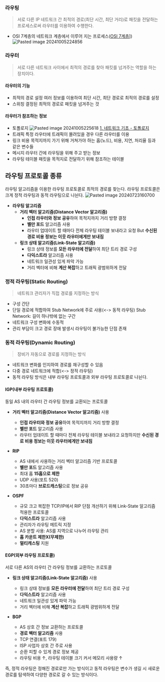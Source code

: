 ### 라우팅
> 서로 다른 IP 네트워크 간  최적의 경로(최단 시간, 최단 거리)로 패킷을 전달하는 프로세스로써 라우터를 이용하여 수행한다.

- OSI 7계층의 네트워크 계층에서 이루어 지는 프로세스([OSI 7계층](https://github.com/TUK-CS-Study/TUK-CS-Study/blob/master/Network/%5B%ED%98%95%EC%A4%80%5D%202.%20OSI%207%EA%B3%84%EC%B8%B5%EA%B3%BC%20TCP%20IP%204%EA%B3%84%EC%B8%B5.md)])
![Pasted image 20241005224856](https://github.com/user-attachments/assets/2289caae-8697-4a03-a21a-0a55037b77b9)
### 라우터
> 서로 다른 네트워크 사이에서 최적의 경로를 찾아 패킷를 넘겨주는 역할을 하는 장치이다.

#### 라우터의 기능
- 최적의 경로 설정
	여러 정보를 이용하여 최단 시간, 최단 경로로 최적의 경로를 설정
- 스위칭
	결정된 최적의 경로로 패킷을 넘겨주는 것

#### 라우터가 참조하는 정보
- 토폴로지
	![Pasted image 20241005225618](https://github.com/user-attachments/assets/0f9f7948-aed7-40cf-8233-89790f95f1c8)
	[1. 네트워크 기초 - 토폴로지](https://github.com/TUK-CS-Study/TUK-CS-Study/blob/master/Network/%5B%ED%98%95%EC%A4%80%5D%201.%20%EB%84%A4%ED%8A%B8%EC%9B%8C%ED%81%AC%20%EA%B8%B0%EC%B4%88.md)
- 트래픽
	특정 라우터에 트래픽이 몰려있을 경우 다른 라우터를 이용
- 링크 비용
	목적지까지 가기 위해 거쳐가야 하는 홉(노드), 비용, 지연, 처리율 등과 같은 변수들
- 메시지
	라우터 간에 라우팅을 위해 주고 받는 정보
- 라우팅 테이블
	패킷을 목적지로 전달하기 위해 참조하는 테이블

## 라우팅 프로토콜 종류
라우팅 알고리즘을 이용한 라우팅 프로토콜로 최적의 경로를 찾는다.
라우팅 프로토콜은 크게 정적 라우팅과 동적 라우팅으로 나뉜다. 
![Pasted image 20240723160700](https://github.com/user-attachments/assets/6888b97a-cbf4-4be0-85f0-688e9c6c7345)
- **라우팅 알고리즘**
	- **거리 벡터 알고리즘(Distance Vector 알고리즘)**
		- **인접 라우터와 정보 공유**하여 목적지까지 거리 방향 결정
		- **벨만 포드** 알고리즘 사용
		- 라우터 업데이트 할 때마다 전체 라우팅 테이블 보내라고 요청 But **수신된 경로 비용 정보는 이웃 라우터에게만 보내짐**
	- **링크 상태 알고리즘(Link-State 알고리즘)**
		- 링크 상태 정보를 **모든 라우터에 전달**하여 최단 트리 경로 구성
		- **다익스트라** 알고리즘 사용
		- 네트워크 일관성 있게 파악 가능
		- 거리 벡터에 비해 **계산 복잡**하고 트래픽 광범위하게 전달

### 정적 라우팅(Static Routing)
> 네트워크 관리자가 직접 경로를 지정하는 방식

- 구성 간단
- 단일 경로에 적합하여 Stub Network에 주로 사용(<-> 동적 라우팅)
	Stub Network: 길이 하나밖에 없는 구간
- 네트워크 구성 변화에 수동적
- 관리 부담이 크고 경로 장애 발생시 라우팅이 불가능한 단점 존재
### 동적 라우팅(Dynamic Routing)
> 장비가 자동으로 경로를 지정하는 방식 

- 네트워크 변화를 인지하여 경로를 재구성할 수 있음
- 다중 경로 네트워크에 적합(<-> 정적 라우팅)
- 동적 라우팅 방식은 내부 라우팅 프로토콜과 외부 라우팅 프로토콜로 나뉜다.

#### IGP(내부 라우팅 프로토콜)
동일 AS 내의 라우터 간 라우팅 정보를 교환되는 프로토콜

- **거리 벡터 알고리즘(Distance Vector 알고리즘)** 사용
	- **인접 라우터와 정보 공유**하여 목적지까지 거리 방향 결정
	- **벨만 포드** 알고리즘 사용
	- 라우터 업데이트 할 때마다 전체 라우팅 테이블 보내라고 요청하지만 **수신된 경로 비용 정보는 이웃 라우터에게만 보내짐**

- **RIP**
	- AS 내에서 사용하는 거리 벡터 알고리즘 기반 프로토콜
	- **벨만 포드** 알고리즘 사용
	- 최대 홉 **15홉으로 제한**
	- UDP 사용(포트 520)
	- 30초마다 **브로드캐스팅**으로 정보 공유
- **OSPF**
	- 규모 크고 복잡한 TCP/IP에서 RIP 단점 개선하기 위해 Link-State 알고리즘 적용한 프로토콜
	- **다익스트라** 알고리즘 사용
	- 관리자가 라우팅 메트릭 지정
	- AS 분할 사용: AS를 지역으로 나누어 라우팅 관리
	- **홉 카운트 제한X(무제한)**
	- **멀티캐스팅** 지원
#### EGP(외부 라우팅 프로토콜)
서로 다른 AS의 라우터 간 라우팅 정보를 교환하는 프로토콜

- **링크 상태 알고리즘(Link-State 알고리즘)** 사용
	- 링크 상태 정보를 **모든 라우터에 전달**하여 최단 트리 경로 구성
	- **다익스트라** 알고리즘 사용
	- 네트워크 일관성 있게 파악 가능
	- 거리 벡터에 비해 **계산 복잡**하고 트래픽 광범위하게 전달

- **BGP**
	- AS 상호 간 정보 교환하는 프로토콜
	- **경로 벡터 알고리즘** 사용
	- TCP 연결(포트 179)
	- ISP 사업자 상호 간 주로 사용
	- 순환 피할 수 있게 경로 정보 제공
	- 라우팅 비용 ↑, 라우팅 테이블 크기 커서 메모리 사용량 ↑

즉, 정적 라우팅은 정해진 경로로만 가는 방식이고 동적 라우팅은 변수가 생길 시 새로운 경로를 탐색하여 다양한 경로로 갈 수 있는 방식이다.

